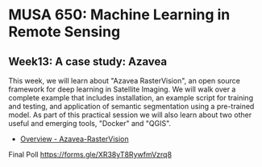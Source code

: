 # MUSA 650: Machine Learning in Remote Sensing

## Week13: A case study: Azavea

This week, we will learn about "Azavea RasterVision", an open source framework for deep learning in Satellite Imaging. We will walk over a complete example that includes installation, an example script for training and testing, and application of semantic segmentation using a pre-trained model. As part of this practical session we will also learn about two other useful and emerging tools, "Docker" and "QGIS". 

- [Overview - Azavea-RasterVision](MLinRS_ToolsPackages.pdf)

Final Poll https://forms.gle/XR38yT8RywfmVzrq8

